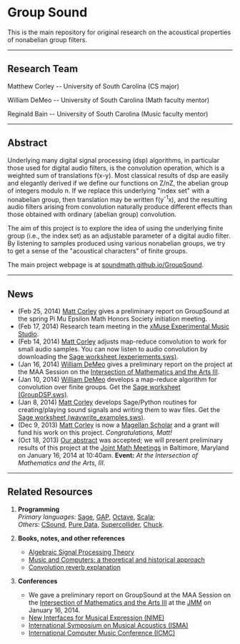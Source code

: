 Group Sound
===========

This is the main repository for original research on the acoustical properties
of nonabelian group filters.   

--------------------------------------------

Research Team
--------------
Matthew Corley -- University of South Carolina (CS major)

William DeMeo -- University of South Carolina (Math faculty mentor)

Reginald Bain -- University of South Carolina (Music faculty mentor)

---------------------------------------------------

Abstract
--------
Underlying many digital signal processing (dsp) algorithms, in particular those
used for digital audio filters, is the convolution operation, which is a
weighted sum of translations f(x-y). Most classical results of dsp are easily
and elegantly derived if we define our functions on Z/nZ, the abelian group of
integers modulo n. If we replace this underlying "index set" with a nonabelian
group, then translation may be written f(y<sup>-1</sup>x), and the resulting audio
filters arising from convolution naturally produce different effects than those
obtained with ordinary (abelian group) convolution.  

The aim of this project is to explore the idea of using the underlying finite
group (i.e., the index set) as an adjustable parameter of a digital audio
filter. By listening to samples produced using various nonabelian groups, we try
to get a sense of the "acoustical characters" of finite groups. 

The main project webpage is at [soundmath.github.io/GroupSound](http://soundmath.github.io/GroupSound).

------------------------------------------------

News
----
+ (Feb 25, 2014) [Matt Corley][] gives a preliminary report on GroupSound at the
  spring Pi Mu Epsilon Math Honors Society initiation meeting.  
+ (Feb 17, 2014) Research team meeting in the [xMuse Experimental Music Studio][].  
+ (Feb 14, 2014) [Matt Corley][] adjusts map-reduce convolution to work for
  small audio samples. You can now listen to audio convolution by downloading
  the [Sage worksheet (experiements.sws)][].    
+ (Jan 16, 2014) [William DeMeo][] gives a preliminary report on the project at the MAA Session on the
  [Intersection of Mathematics and the Arts III][].   
+ (Jan 10, 2014) [William DeMeo][] develops a map-reduce algorithm for convolution over finite groups.
  Get the [Sage worksheet (GroupDSP.sws)][].  
+ (Jan 8, 2014) [Matt Corley][] develops Sage/Python routines for creating/playing sound signals and writing them to wav files. 
  Get the [Sage worksheet (wavwrite_examples.sws)][].   
+ (Dec 9, 2013) [Matt Corley][] is now a
  [Magellan Scholar](http://www.sc.edu/our/magellan.shtml) and a grant will fund
  his work on this project.  *Congratulations, Matt!*   
+ (Oct 18, 2013) [Our abstract][] was accepted; we will present preliminary
  results of this project at the [Joint Math Meetings][] in Baltimore, Maryland on 
  January 16, 2014 at 10:40am. **Event:** *At the Intersection of Mathematics and the Arts, III.*

----------------------------------------------------------

Related Resources
-----------------
1.  **Programming**  
    *Primary languages:* [Sage](http://sagemath.org),
    [GAP](http://gap-system.org/),
    [Octave](http://www.gnu.org/software/octave/),
    [Scala](http://www.scala-lang.org/);  
    *Others:*
    [CSound](http://www.csounds.com/),
    [Pure Data](http://puredata.info/),
    [Supercollider](http://supercollider.sourceforge.net/),
    [Chuck](http://chuck.cs.princeton.edu/).


2.  **Books, notes, and other references**  
    + [Algebraic Signal Processing Theory](http://www.ece.cmu.edu/~smart/research.html)    
    + [Music and Computers: a theoretical and historical approach](http://music.columbia.edu/cmc/MusicAndComputers/)
	+ [Convolution reverb explanation](https://dvcs.w3.org/hg/audio/raw-file/tip/webaudio/convolution.html)

3.  **Conferences**  
	+ We gave a preliminary report on GroupSound at
      the MAA Session on the [Intersection of Mathematics and the Arts III][]
      at the [JMM][] on January 16, 2014.  
    + [New Interfaces for Musical Expression (NIME)](http://www.nime.org/nime2014/)  
    + [International Symposium on Musical Acoustics (ISMA)](http://isma.univ-lemans.fr/en/index.html)  
    + [International Computer Music Conference (ICMC)](http://www.computermusic.org/page/23/)  



[Our abstract]: https://github.com/SoundMath/GroupSound/raw/master/Conferences/AMSBaltimore2013/abstract.pdf
[Joint Math Meetings]: http://jointmathematicsmeetings.org/jmm
[JMM]: http://jointmathematicsmeetings.org/jmm
[Intersection of Mathematics and the Arts III]: http://jointmathematicsmeetings.org/meetings/national/jmm2014/2160_program_thursday.html#2160:MCPNORC7

[Matt Corley]: mailto:corleymj@email.sc.edu
[William DeMeo]: mailto:williamdemeo@gmail.com
[Sage worksheet (experiements.sws)]: https://github.com/SoundMath/GroupSound/blob/develop/src/Sage/experiments.sws
[Sage worksheet (GroupDSP.sws)]: https://github.com/SoundMath/GroupSound/blob/master/src/Sage/GroupDSP.sws
[Sage worksheet (wavwrite_examples.sws)]: https://github.com/SoundMath/GroupSound/blob/master/src/Sage/wavwrite_examples.sws
[xMuse Experimental Music Studio]: (http://www.sc.edu/study/colleges_schools/music/study/academic_areas/composition/xmuse_experimental_studio.php)
